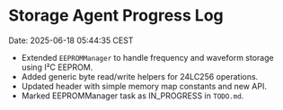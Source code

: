 # Storage Agent Progress Log
Date: 2025-06-18 05:44:35 CEST

- Extended `EEPROMManager` to handle frequency and waveform storage using I²C EEPROM.
- Added generic byte read/write helpers for 24LC256 operations.
- Updated header with simple memory map constants and new API.
- Marked EEPROMManager task as IN_PROGRESS in `TODO.md`.
